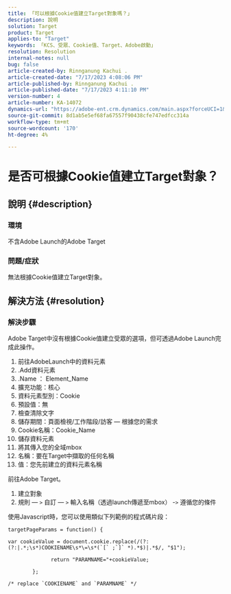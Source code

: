 ```yaml
---
title: 「可以根據Cookie值建立Target對象嗎？」
description: 說明
solution: Target
product: Target
applies-to: "Target"
keywords: 「KCS、受眾、Cookie值、Target、Adobe啟動」
resolution: Resolution
internal-notes: null
bug: false
article-created-by: Rinnganung Kachui .
article-created-date: "7/17/2023 4:08:06 PM"
article-published-by: Rinnganung Kachui .
article-published-date: "7/17/2023 4:11:10 PM"
version-number: 4
article-number: KA-14072
dynamics-url: "https://adobe-ent.crm.dynamics.com/main.aspx?forceUCI=1&pagetype=entityrecord&etn=knowledgearticle&id=91236419-bc24-ee11-9cbe-6045bd006268"
source-git-commit: 8d1ab5e5ef68fa67557f90438cfe747edfcc314a
workflow-type: tm+mt
source-wordcount: '170'
ht-degree: 4%

---
```


# 是否可根據Cookie值建立Target對象？

## 說明 {#description}




### 環境



不含Adobe Launch的Adobe Target



### 問題/症狀



無法根據Cookie值建立Target對象。


## 解決方法 {#resolution}




### 解決步驟



Adobe Target中沒有根據Cookie值建立受眾的選項，但可透過Adobe Launch完成此操作。

1. 前往AdobeLaunch中的資料元素
2. .Add資料元素
3. .Name ： Element_Name
4. 擴充功能：核心
5. 資料元素型別：Cookie
6. 預設值：無
7. 檢查清除文字
8. 儲存期間：頁面檢視/工作階段/訪客 — 根據您的需求
9. Cookie名稱：Cookie_Name
10. 儲存資料元素
11. 將其傳入您的全域mbox
12. 名稱：要在Target中擷取的任何名稱
13. 值：您先前建立的資料元素名稱


前往Adobe Target。

1. 建立對象
2. 規則 — `>`  自訂 — `>`  輸入名稱（透過launch傳遞至mbox） -`>`  遵循您的條件




使用Javascript時，您可以使用類似下列範例的程式碼片段：


```
targetPageParams = function() {

var cookieValue = document.cookie.replace(/(?:(?:|.*;\s*)COOKIENAME\s*\=\s*(`[` ;`]` *).*$)|.*$/, "$1");

              return "PARAMNAME="+cookieValue;

        };

/* replace `COOKIENAME` and `PARAMNAME` */
```

